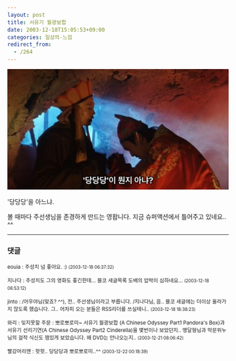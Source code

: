 ```yaml
---
layout: post
title: 서유기 월광보합
date: 2003-12-18T15:05:53+09:00
categories: 일상의-느낌
redirect_from:
  - /264
---
```


![ ](/assets/media/uploads_2003_12_capture-9.png)

'당당당'을 아느냐.

볼 때마다 주선생님을 존경하게 만드는 영홥니다. 지금 슈퍼액션에서 틀어주고 있네요.. ^^

* * *

### 댓글



<!--- cmt:555 --->
<!--- mail: --->
<!--- parent:0 --->

<small>eouia : 주성치 넘 좋아요. :) <small>(2003-12-18 06:37:32)</small></small>


<!--- cmt:556 --->
<!--- mail: --->
<!--- parent:0 --->

<small>지나다 : 주성치도 그의 영화도 좋긴한데... 블코 새글목록 도배의 압박이 심하네요... <small>(2003-12-18 06:53:12)</small></small>


<!--- cmt:557 --->
<!--- mail: --->
<!--- parent:0 --->

<small>jinto : /어우야님(맞죠? ^^), 전.. 주선생님이라고 부릅니다.  /지나다님, 음.. 블코 새글에는 더이상 올라가지 않도록 했습니다. 그.. 어차피 오는 분들은 RSS리더를 쓰실테니.. <small>(2003-12-18 18:38:23)</small></small>


<!--- cmt:558 --->
<!--- mail: --->
<!--- parent:0 --->

<small>와리 : 잊지못할 주문 : 뽀로뽀로미~  서유기 월광보합 (A Chinese Odyssey Part1 Pandora's Box)과 서유기 선리기연(A Chinese Odyssey Part2 Cinderella)을 몇번이나 보았던지..  맹달형님과 막문위누님의 걸작 식신도 잼있게 보았습니다. 왜 DVD는 안나오는지.. <small>(2003-12-21 08:06:42)</small></small>


<!--- cmt:559 --->
<!--- mail: --->
<!--- parent:0 --->

<small>빨강머리앤 : 핫핫.. 당당당과 뽀로뽀로미..^^ <small>(2003-12-22 00:18:39)</small></small>

